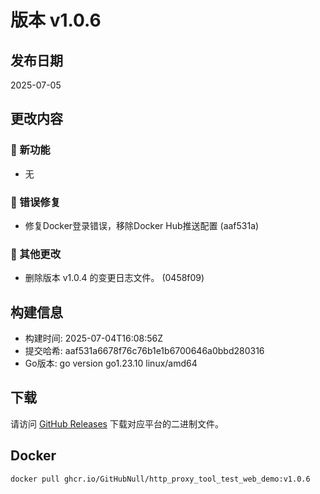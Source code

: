 # 版本 v1.0.6

## 发布日期
2025-07-05

## 更改内容

### 🚀 新功能
- 无

### 🐛 错误修复
- 修复Docker登录错误，移除Docker Hub推送配置 (aaf531a)

### 📝 其他更改
- 删除版本 v1.0.4 的变更日志文件。 (0458f09)

## 构建信息
- 构建时间: 2025-07-04T16:08:56Z
- 提交哈希: aaf531a6678f76c76b1e1b6700646a0bbd280316
- Go版本: go version go1.23.10 linux/amd64

## 下载
请访问 [GitHub Releases](https://github.com/GitHubNull/http_proxy_tool_test_web_demo/releases/tag/v1.0.6) 下载对应平台的二进制文件。

## Docker
```bash
docker pull ghcr.io/GitHubNull/http_proxy_tool_test_web_demo:v1.0.6
```
